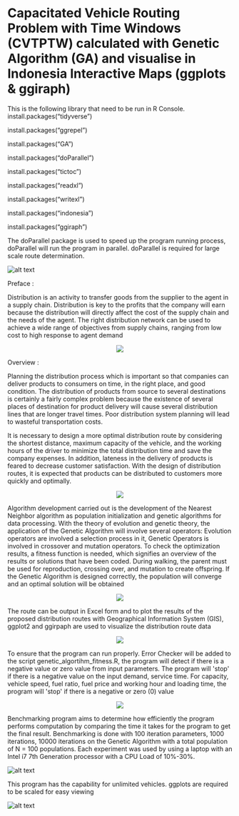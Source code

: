 # Capacitated Vehicle Routing Problem with Time Windows (CVTPTW) calculated with Genetic Algorithm (GA) and visualise in Indonesia Interactive Maps (ggplots &amp; ggiraph)

This is the following library that need to be run in R Console.
install.packages(“tidyverse”)

install.packages(“ggrepel”)

install.packages(“GA”)

install.packages(“doParallel”)

install.packages(“tictoc”)

install.packages(“readxl”)

install.packages(“writexl”)

install.packages(“indonesia”)

install.packages(“ggiraph”)

The doParallel package is used to speed up the program running process, doParallel will run the program in parallel. doParallel is required for large scale route determination.

![alt text](https://user-images.githubusercontent.com/78789134/107484343-debac700-6bb4-11eb-99b1-4763bb52db49.JPG)

Preface :

Distribution is an activity to transfer goods from the supplier to the agent in a supply chain. Distribution is key to the profits that the company will earn because the distribution will directly affect the cost of the supply chain and the needs of the agent. The right distribution network can be used to achieve a wide range of objectives from supply chains, ranging from low cost to high response to agent demand 

<p align="center">
  <img src="https://user-images.githubusercontent.com/78789134/107484038-72d85e80-6bb4-11eb-95ee-e6609cf726e0.JPG" />
</p>

Overview :

Planning the distribution process which is important so that companies can deliver products to consumers on time, in the right place, and good condition. The distribution of products from source to several destinations is certainly a fairly complex problem because the existence of several places of destination for product delivery will cause several distribution lines that are longer travel times. Poor distribution system planning will lead to wasteful transportation costs.

It is necessary to design a more optimal distribution route by considering the shortest distance, maximum capacity of the vehicle, and the working hours of the driver to  minimize the total distribution time and save the company expenses. In addition, lateness in the delivery of products is feared to decrease customer satisfaction. With the design of distribution routes, it is expected that products can be distributed to customers more quickly and optimally.

<p align="center">
  <img src="https://user-images.githubusercontent.com/78789134/107481887-7ae2cf00-6bb1-11eb-9b8a-3694cfbc7ac7.png" />
</p>

Algorithm development carried out is the development of the Nearest Neighbor algorithm as population initialization and genetic algorithms for data processing. With the theory of evolution and genetic theory, the application of the Genetic Algorithm will involve several operators: Evolution operators are involved a selection process in it, Genetic Operators is involved in crossover and mutation operators. To check the optimization results, a fitness function is needed, which signifies an overview of the results or solutions that have been coded. During walking, the parent must be used for reproduction, crossing over, and mutation to create offspring. If the Genetic Algorithm is designed correctly, the population will converge and an optimal solution will be obtained

<p align="center">
  <img src="https://user-images.githubusercontent.com/78789134/107481881-79b1a200-6bb1-11eb-9f80-0a4618366f28.png" />
</p>

The route can be output in Excel form and to plot the results of the proposed distribution routes with Geographical Information System (GIS), ggplot2 and ggirpaph are used to visualize the distribution route data

<p align="center">
  <img src="https://user-images.githubusercontent.com/78789134/107483097-26405380-6bb3-11eb-8501-6796125f6060.JPG" />
</p>

To ensure that the program can run properly. Error Checker will be added to the script genetic_algortihm_fitness.R, the program will detect if there is a negative value or zero value from input parameters. The program will 'stop' if there is a negative value on the input demand, service time. For capacity, vehicle speed, fuel ratio, fuel price and working hour and loading time, the program will 'stop' if there is a negative or zero (0) value

<p align="center">
  <img src="https://user-images.githubusercontent.com/78789134/107483108-293b4400-6bb3-11eb-99f8-2ef70cbad7ae.JPG" />
</p>

Benchmarking program aims to determine how efficiently the program performs computation by comparing the time it takes for the program to get the final result. Benchmarking is done with 100 iteration parameters, 1000 iterations, 10000 iterations on the Genetic Algorithm with a total population of N = 100 populations. Each experiment was used by using a laptop with an Intel i7 7th Generation processor with a CPU Load of 10%-30%.

![alt text](https://user-images.githubusercontent.com/78789134/107481874-77e7de80-6bb1-11eb-81e6-12efad1db31f.JPG)

This program has the capability for unlimited vehicles. ggplots are required to be scaled for easy viewing

![alt text](https://user-images.githubusercontent.com/78789134/107485469-6228e800-6bb6-11eb-8994-d1b3d5837dfb.JPG)
